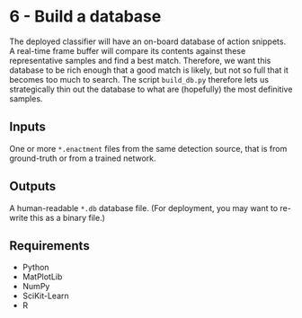 # 6 - Build a database

The deployed classifier will have an on-board database of action snippets. A real-time frame buffer will compare its contents against these representative samples and find a best match. Therefore, we want this database to be rich enough that a good match is likely, but not so full that it becomes too much to search. The script `build_db.py` therefore lets us strategically thin out the database to what are (hopefully) the most definitive samples.

## Inputs

One or more `*.enactment` files from the same detection source, that is from ground-truth or from a trained network.

## Outputs

A human-readable `*.db` database file. (For deployment, you may want to re-write this as a binary file.)

## Requirements
- Python
- MatPlotLib
- NumPy
- SciKit-Learn
- R
